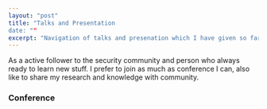 ```yaml
---
layout: "post"
title: "Talks and Presentation
date: ""
excerpt: "Navigation of talks and presenation which I have given so far."
---
```

As a active follower to the security community and person who always ready to learn new stuff. I prefer to join as much as conference I can, also like to share my research and knowledge with community.   


### Conference

